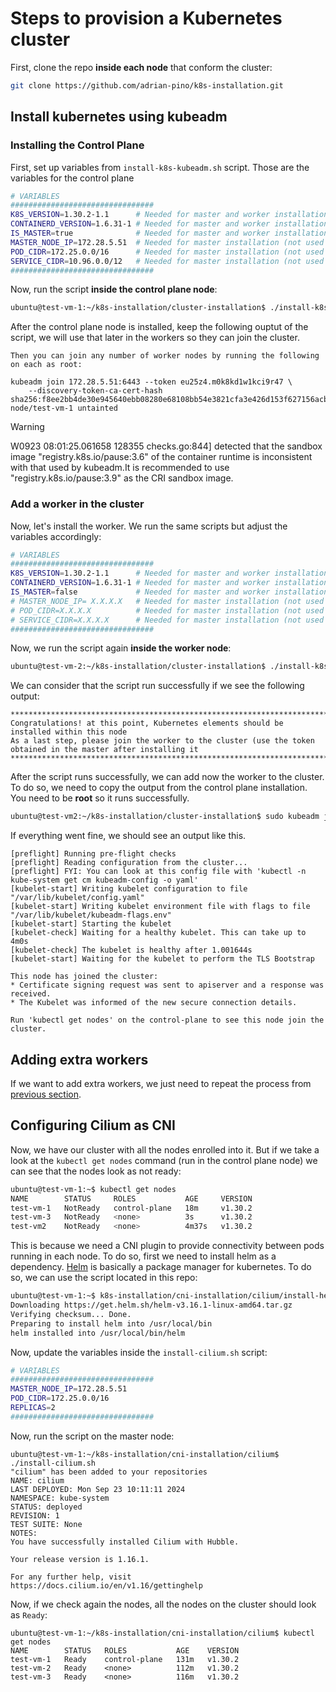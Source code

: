 # Steps to provision a Kubernetes cluster

First, clone the repo **inside each node** that conform the cluster:

```bash
git clone https://github.com/adrian-pino/k8s-installation.git
```

## Install kubernetes using kubeadm

### Installing the Control Plane

First, set up variables from `install-k8s-kubeadm.sh` script. Those are the variables for the control plane

```bash
# VARIABLES
################################
K8S_VERSION=1.30.2-1.1      # Needed for master and worker installation
CONTAINERD_VERSION=1.6.31-1 # Needed for master and worker installation
IS_MASTER=true              # Needed for master and worker installation
MASTER_NODE_IP=172.28.5.51 	# Needed for master installation (not used in worker installation)
POD_CIDR=172.25.0.0/16     	# Needed for master installation (not used in worker installation). Recommendation: update it for each new cluster
SERVICE_CIDR=10.96.0.0/12   # Needed for master installation (not used in worker installation). Recommendation: update it for each new cluster
################################
```

Now, run the script **inside the control plane node**:

```bash
ubuntu@test-vm-1:~/k8s-installation/cluster-installation$ ./install-k8s-kubeadm.sh 
```

After the control plane node is installed, keep the following ouptut of the script, we will use that later in the workers so they can join the cluster.

```
Then you can join any number of worker nodes by running the following on each as root:

kubeadm join 172.28.5.51:6443 --token eu25z4.m0k8kd1w1kci9r47 \
	--discovery-token-ca-cert-hash sha256:f8ee2bb4de30e945640ebb08280e68108bb54e3821cfa3e426d153f627156acb 
node/test-vm-1 untainted
```

> [!WARNING]
> W0923 08:01:25.061658  128355 checks.go:844] detected that the sandbox image "registry.k8s.io/pause:3.6" of the container runtime is inconsistent with that used by kubeadm.It is recommended to use "registry.k8s.io/pause:3.9" as the CRI sandbox image.

### Add a worker in the cluster

Now, let's install the worker. We run the same scripts but adjust the variables accordingly:

```bash
# VARIABLES
################################
K8S_VERSION=1.30.2-1.1      # Needed for master and worker installation
CONTAINERD_VERSION=1.6.31-1 # Needed for master and worker installation
IS_MASTER=false             # Needed for master and worker installation
# MASTER_NODE_IP= X.X.X.X   # Needed for master installation (not used in worker installation)
# POD_CIDR=X.X.X.X          # Needed for master installation (not used in worker installation). Recommendation: update it for each new cluster
# SERVICE_CIDR=X.X.X.X      # Needed for master installation (not used in worker installation). Recommendation: update it for each new cluster
################################
```

Now, we run the script again **inside the worker node**:

```bash
ubuntu@test-vm-2:~/k8s-installation/cluster-installation$ ./install-k8s-kubeadm.sh 
```

We can consider that the script run successfully if we see the following output:

```
***************************************************************************************************************
Congratulations! at this point, Kubernetes elements should be installed within this node
As a last step, please join the worker to the cluster (use the token obtained in the master after installing it
***************************************************************************************************************
```

After the script runs successfully, we can add now the worker to the cluster. To do so, we need to copy the output from the control plane installation. You need to be **root** so it runs successfully.

```bash
ubuntu@test-vm2:~/k8s-installation/cluster-installation$ sudo kubeadm join 172.28.5.51:6443 --token eu25z4.m0k8kd1w1kci9r47 --discovery-token-ca-cert-hash sha256:f8ee2bb4de30e945640ebb08280e68108bb54e3821cfa3e426d153f627156acb 
```

If everything went fine, we should see an output like this.

```
[preflight] Running pre-flight checks
[preflight] Reading configuration from the cluster...
[preflight] FYI: You can look at this config file with 'kubectl -n kube-system get cm kubeadm-config -o yaml'
[kubelet-start] Writing kubelet configuration to file "/var/lib/kubelet/config.yaml"
[kubelet-start] Writing kubelet environment file with flags to file "/var/lib/kubelet/kubeadm-flags.env"
[kubelet-start] Starting the kubelet
[kubelet-check] Waiting for a healthy kubelet. This can take up to 4m0s
[kubelet-check] The kubelet is healthy after 1.001644s
[kubelet-start] Waiting for the kubelet to perform the TLS Bootstrap

This node has joined the cluster:
* Certificate signing request was sent to apiserver and a response was received.
* The Kubelet was informed of the new secure connection details.

Run 'kubectl get nodes' on the control-plane to see this node join the cluster.
```

## Adding extra workers

If we want to add extra workers, we just need to repeat the process from [previous section](#add-a-worker-in-the-cluster).

## Configuring Cilium as CNI

Now, we have our cluster with all the nodes enrolled into it. But if we take a look at the `kubectl get nodes` command (run in the control plane node) we can see that the nodes look as not ready:

```bash
ubuntu@test-vm-1:~$ kubectl get nodes
NAME        STATUS     ROLES           AGE     VERSION
test-vm-1   NotReady   control-plane   18m     v1.30.2
test-vm-3   NotReady   <none>          3s      v1.30.2
test-vm2    NotReady   <none>          4m37s   v1.30.2
```

This is because we need a CNI plugin to provide connectivity between pods running in each node. To do so, first we need to install helm as a dependency. [Helm](https://helm.sh/) is basically a package manager for kubernetes. To do so, we can use the script located in this repo:

```bash
ubuntu@test-vm-1:~$ k8s-installation/cni-installation/cilium/install-helm.sh 
Downloading https://get.helm.sh/helm-v3.16.1-linux-amd64.tar.gz
Verifying checksum... Done.
Preparing to install helm into /usr/local/bin
helm installed into /usr/local/bin/helm
```

Now, update the variables inside the `install-cilium.sh` script:

```bash
# VARIABLES
################################
MASTER_NODE_IP=172.28.5.51
POD_CIDR=172.25.0.0/16
REPLICAS=2
################################
```

Now, run the script on the master node:

```
ubuntu@test-vm-1:~/k8s-installation/cni-installation/cilium$ ./install-cilium.sh 
"cilium" has been added to your repositories
NAME: cilium
LAST DEPLOYED: Mon Sep 23 10:11:11 2024
NAMESPACE: kube-system
STATUS: deployed
REVISION: 1
TEST SUITE: None
NOTES:
You have successfully installed Cilium with Hubble.

Your release version is 1.16.1.

For any further help, visit https://docs.cilium.io/en/v1.16/gettinghelp
```

Now, if we check again the nodes, all the nodes on the cluster should look as `Ready`:

```
ubuntu@test-vm-1:~/k8s-installation/cni-installation/cilium$ kubectl get nodes
NAME        STATUS   ROLES           AGE    VERSION
test-vm-1   Ready    control-plane   131m   v1.30.2
test-vm-2   Ready    <none>          112m   v1.30.2
test-vm-3   Ready    <none>          116m   v1.30.2
```

